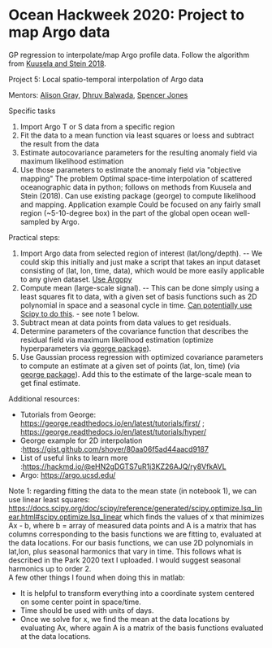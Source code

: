 # Ocean Hackweek 2020: Project to map Argo data
GP regression to interpolate/map Argo profile data. Follow the algorithm from [Kuusela and Stein 2018](https://royalsocietypublishing.org/doi/10.1098/rspa.2018.0400).

Project 5: Local spatio-temporal interpolation of Argo data

Mentors:
[Alison Gray](http://alisonrgray.com/), [Dhruv Balwada](https://github.com/dhruvbalwada/), [Spencer Jones](https://github.com/cspencerjones)

Specific tasks
1. Import Argo T or S data from a specific region
2. Fit the data to a mean function via least squares or loess and subtract the result from the data
3. Estimate autocovariance parameters for the resulting anomaly field via maximum likelihood estimation
4. Use those parameters to estimate the anomaly field via "objective mapping"
The problem
Optimal space-time interpolation of scattered oceanographic data in python; follows on methods from Kuusela and Stein (2018).  Can use existing package (george) to compute likelihood and mapping.
Application example
Could be focused on any fairly small region (~5-10-degree box) in the part of the global open ocean well-sampled by Argo. 

Practical steps:
1. Import Argo data from selected region of interest (lat/long/depth).
-- We could skip this initially and just make a script that takes an input dataset consisting of (lat, lon, time, data), which would be more easily applicable to any given dataset. [Use Argopy](https://argopy.readthedocs.io/en/latest/data_fetching.html)
2.  Compute mean (large-scale signal). 
-- This can be done simply using a least squares fit to data, with a given set of basis functions such as 2D polynomial in space and a seasonal cycle in time. [Can potentially use Scipy to do this](https://docs.scipy.org/doc/scipy/reference/generated/scipy.optimize.curve_fit.html). - see note 1 below.
3.  Subtract mean at data points from data values to get residuals.
4.  Determine parameters of the covariance function that describes the residual field via maximum likelihood estimation (optimize hyperparameters via [george package](https://george.readthedocs.io/en/latest/)).
5.  Use Gaussian process regression with optimized covariance parameters to compute an estimate at a given set of points (lat, lon, time) (via [george package](https://george.readthedocs.io/en/latest/)). Add this to the estimate of the large-scale mean to get final estimate. 

Additional resources:
- Tutorials from George: https://george.readthedocs.io/en/latest/tutorials/first/ ; https://george.readthedocs.io/en/latest/tutorials/hyper/
- George example for 2D interpolation :https://gist.github.com/shoyer/80aa06f5ad44aacd9187 
- List of useful links to learn more :https://hackmd.io/@eHN2gDGTS7uR1j3KZ26AJQ/ry8VfkAVL
- Argo: https://argo.ucsd.edu/

Note 1: regarding fitting the data to the mean state (in notebook 1), we can use linear least squares: https://docs.scipy.org/doc/scipy/reference/generated/scipy.optimize.lsq_linear.html#scipy.optimize.lsq_linear which finds the values of x that minimizes Ax - b, where b = array of measured data points and A is a matrix that has columns corresponding to the basis functions we are fitting to, evaluated at the data locations. For our basis functions, we can use 2D polynomials in lat,lon, plus seasonal harmonics that vary in time.  This follows what is described in the Park 2020 text I uploaded.  I would suggest seasonal harmonics up to order 2.  
A few other things I found when doing this in matlab: 
- It is helpful to transform everything into a coordinate system centered on some center point in space/time.
- Time should be used with units of days.
- Once we solve for x, we find the mean at the data locations by evaluating Ax, where again A is a matrix of the basis functions evaluated at the data locations.
